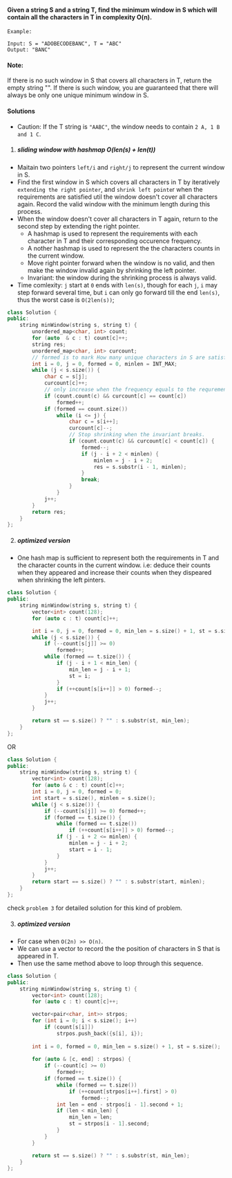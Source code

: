 #### Given a string S and a string T, find the minimum window in S which will contain all the characters in T in complexity O(n).

```
Example:

Input: S = "ADOBECODEBANC", T = "ABC"
Output: "BANC"
```

#### Note:

If there is no such window in S that covers all characters in T, return the empty string "".
If there is such window, you are guaranteed that there will always be only one unique minimum window in S.


#### Solutions

- Caution: If the T string is `"AABC"`, the window needs to contain `2 A, 1 B and 1 C`.

1. ##### sliding window with hashmap O(len(s) + len(t))

- Maitain two pointers `left/i` and `right/j` to represent the current window in S.
- Find the first window in S which covers all characters in T by iteratively `extending the right pointer`, and `shrink left pointe`r when the requirements are satisfied util the window doesn't cover all characters again. Record the valid window with the minimum length during this process.
- When the window doesn't cover all characters in T again, return to the second step by extending the right pointer.
    - A hashmap is used to represent the requirements with each character in T and their corresponding occurence frequency.
    - A nother hashmap is used to represent the the characters counts in the current window. 
    - Move right pointer forward when the window is no valid, and then make the window invalid again by shrinking the left pointer.
    - Invariant: the window during the shrinking process is always valid.
- Time comlexity: `j` start at `0` ends with `len(s)`, though for each `j`, `i` may step forward several time, but `i` can only go forward till the end `len(s)`, thus the worst case is `O(2len(s))`;

```c++
class Solution {
public:
    string minWindow(string s, string t) {
        unordered_map<char, int> count;
        for (auto  & c : t) count[c]++;
        string res;
        unordered_map<char, int> curcount;
        // formed is to mark How many unique characters in S are satisfied now.
        int i = 0, j = 0, formed = 0, minlen = INT_MAX;
        while (j < s.size()) {
            char c = s[j];
            curcount[c]++;
            // only increase when the frequency equals to the requrement.
            if (count.count(c) && curcount[c] == count[c])
                formed++;
            if (formed == count.size())
                while (i <= j) {
                    char c = s[i++];
                    curcount[c]--;
                    // Stop shrinking when the invariant breaks.
                    if (count.count(c) && curcount[c] < count[c]) {
                        formed--;
                        if (j - i + 2 < minlen) {
                            minlen = j - i + 2;
                            res = s.substr(i - 1, minlen);
                        }
                        break;
                    }
                }
            j++;
        }
        return res;
    }
};
```

2. ##### optimized version

- One hash map is sufficient to represent both the requirements in T and the character counts in the current window. i.e: deduce their counts when they appeared and increase their counts when they dispeared when shrinking the left pinters.


```c++
class Solution {
public:
    string minWindow(string s, string t) {
        vector<int> count(128);
        for (auto c : t) count[c]++;

        int i = 0, j = 0, formed = 0, min_len = s.size() + 1, st = s.size();
        while (j < s.size()) {
            if (--count[s[j]] >= 0)
                formed++;
            while (formed == t.size()) {
                if (j - i + 1 < min_len) {
                    min_len = j - i + 1;
                    st = i;
                }
                if (++count[s[i++]] > 0) formed--;
            }
            j++;
        }

        return st == s.size() ? "" : s.substr(st, min_len);
    }
};
```

OR

```c++
class Solution {
public:
    string minWindow(string s, string t) {
        vector<int> count(128);
        for (auto & c : t) count[c]++;
        int i = 0, j = 0, formed = 0;
        int start = s.size(), minlen = s.size();
        while (j < s.size()) {
            if (--count[s[j]] >= 0) formed++;
            if (formed == t.size()) {
                while (formed == t.size())
                    if (++count[s[i++]] > 0) formed--;
                if (j - i + 2 <= minlen) {
                    minlen = j - i + 2;
                    start = i - 1;
                }
            }
            j++;
        }
        return start == s.size() ? "" : s.substr(start, minlen);
    }
};
```

check `problem 3` for detailed solution for this kind of problem.

3. ##### optimized version

- For case when `O(2n) >> O(n)`.
- We can use a vector to record the the position of characters in S that is appeared in T.
- Then use the same method above to loop through this sequence.

```c++
class Solution {
public:
    string minWindow(string s, string t) {
        vector<int> count(128);
        for (auto c : t) count[c]++;

        vector<pair<char, int>> strpos;
        for (int i = 0; i < s.size(); i++)
            if (count[s[i]])
                strpos.push_back({s[i], i});
        
        int i = 0, formed = 0, min_len = s.size() + 1, st = s.size();
        
        for (auto & [c, end] : strpos) {
            if (--count[c] >= 0)
                formed++;
            if (formed == t.size()) {
                while (formed == t.size())
                    if (++count[strpos[i++].first] > 0)
                        formed--;
                int len = end - strpos[i - 1].second + 1;
                if (len < min_len) {
                    min_len = len;
                    st = strpos[i - 1].second;
                }
            }
        }

        return st == s.size() ? "" : s.substr(st, min_len);
    }
};
```